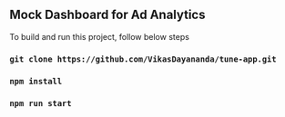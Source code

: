 ## Mock Dashboard for Ad Analytics

To build and run this project, follow below steps

### `git clone https://github.com/VikasDayananda/tune-app.git`
### `npm install`
### `npm run start`

